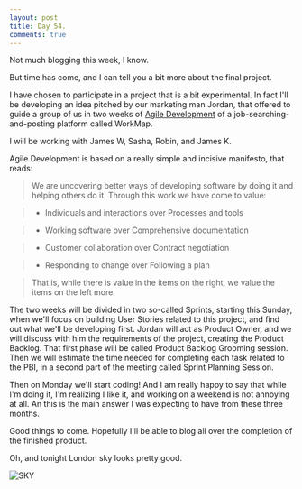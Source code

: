 ```yaml
---
layout: post
title: Day 54.
comments: true
---
```


Not much blogging this week, I know.

But time has come, and I can tell you a bit more about the final project.

I have chosen to participate in a project that is a bit experimental. In fact I'll be developing an idea pitched by our marketing man Jordan, that offered to guide a group of us in two weeks of [Agile Development](http://en.wikipedia.org/wiki/Agile_software_development) of a job-searching-and-posting platform called WorkMap.

I will be working with James W, Sasha, Robin, and James K.

Agile Development is based on a really simple and incisive manifesto, that reads:


>We are uncovering better ways of developing software by doing it and helping others do it. Through this work we have come to value:

>* Individuals and interactions over Processes and tools

>* Working software over Comprehensive documentation

>* Customer collaboration over Contract negotiation

>* Responding to change over Following a plan

>That is, while there is value in the items on the right, we value the items on the left more.

The two weeks will be divided in two so-called Sprints, starting this Sunday, when we'll focus on building User Stories related to this project, and find out what we'll be developing first. Jordan will act as Product Owner, and we will discuss with him the requirements of the project, creating the Product Backlog. That first phase will be called Product Backlog Grooming session. Then we will estimate the time needed for completing each task related to the PBI, in a second part of the meeting called Sprint Planning Session.

Then on Monday we'll start coding! And I am really happy to say that while I'm doing it, I'm realizing I like it, and working on a weekend is not annoying at all. An this is the main answer I was expecting to have from these three months.

Good things to come. Hopefully I'll be able to blog all over the completion of the finished product.

Oh, and tonight London sky looks pretty good.

![SKY](http://federicomaffei.github.io/public/images/sky.jpg)



